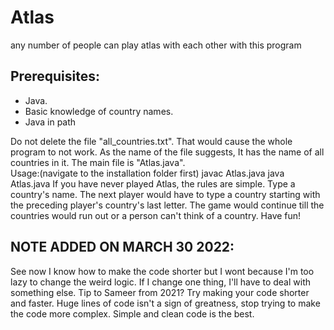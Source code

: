 # Atlas
any number of people can play atlas with each other with this program

## Prerequisites:
* Java.
* Basic knowledge of country names.
* Java in path

Do not delete the file "all_countries.txt". That would cause the whole program to not work. As the name of the file suggests, It has the name of all countries in it. 
The main file is "Atlas.java".  
Usage:(navigate to the installation folder first) javac Atlas.java
      java Atlas.java
If you have never played Atlas, the rules are simple. Type a country's name. The next player would have to type a country starting with the preceding player's country's last letter. The game would continue till the countries would run out or a person can't think of a country. Have fun!

## NOTE ADDED ON MARCH 30 2022:
See now I know how to make the code shorter but I wont because I'm too lazy to change the weird logic. If I change one thing, I'll have to deal with something else. Tip to Sameer from 2021? Try making your code shorter and faster. Huge lines of code isn't a sign of greatness, stop trying to make the code more complex. Simple and clean code is the best. 
